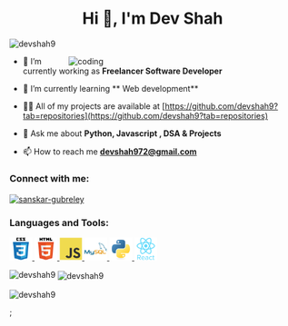 

<h1 align="center">Hi 👋, I'm Dev Shah</h1>

<p align="left"> <img src="https://komarev.com/ghpvc/?username=devshah9&label=Profile%20views&color=0e75b6&style=flat" alt="devshah9" /> </p>

<img align="right" alt="coding" width ="400" src="https://user-images.githubusercontent.com/46869388/89207039-b899e600-d5d7-11ea-90d0-c894383d35b4.gif">



- 🔭 I’m currently working as **Freelancer Software Developer**


- 🌱 I’m currently learning ** Web development**


- 👨‍💻 All of my projects are available at [https://github.com/devshah9?tab=repositories](https://github.com/devshah9?tab=repositories)


- 💬 Ask me about **Python, Javascript , DSA & Projects**


- 📫 How to reach me **devshah972@gmail.com**


<h3 align="left">Connect with me:</h3>

<p align="left">


<a href="https://www.linkedin.com/in/dev-shah-91203117a/" target="blank"><img align="center" src="https://raw.githubusercontent.com/rahuldkjain/github-profile-readme-generator/master/src/images/icons/Social/linked-in-alt.svg" alt="sanskar-gubreley" height="30" width="40" /></a>


</p>


<h3 align="left">Languages and Tools:</h3>

<p align="left"> <a href="https://www.w3schools.com/css/" target="_blank" rel="noreferrer"> <img src="https://raw.githubusercontent.com/devicons/devicon/master/icons/css3/css3-original-wordmark.svg" alt="css3" width="40" height="40"/> </a> <a href="https://www.w3.org/html/" target="_blank" rel="noreferrer"> <img src="https://raw.githubusercontent.com/devicons/devicon/master/icons/html5/html5-original-wordmark.svg" alt="html5" width="40" height="40"/> </a>  <a href="https://developer.mozilla.org/en-US/docs/Web/JavaScript" target="_blank" rel="noreferrer"> <img src="https://raw.githubusercontent.com/devicons/devicon/master/icons/javascript/javascript-original.svg" alt="javascript" width="40" height="40"/> </a> <a href="https://www.mysql.com/" target="_blank" rel="noreferrer"> <img src="https://raw.githubusercontent.com/devicons/devicon/master/icons/mysql/mysql-original-wordmark.svg" alt="mysql" width="40" height="40"/> </a> <a href="https://www.python.org" target="_blank" rel="noreferrer"> <img src="https://raw.githubusercontent.com/devicons/devicon/master/icons/python/python-original.svg" alt="python" width="40" height="40"/> </a> <a href="https://reactjs.org/" target="_blank" rel="noreferrer"> <img src="https://raw.githubusercontent.com/devicons/devicon/master/icons/react/react-original-wordmark.svg" alt="react" width="40" height="40"/> </a> </p>


<p><img align="left" src="https://github-readme-stats.vercel.app/api/top-langs?username=devshah9&show_icons=true&locale=en&layout=compact" alt="devshah9" /></p>


<p>&nbsp;<img align="center" src="https://github-readme-stats.vercel.app/api?username=devshah9&show_icons=true&locale=en" alt="devshah9" /></p>


<p><img align="center" src="https://github-readme-streak-stats.herokuapp.com/?user=devshah9&" alt="devshah9" /></p>

;
